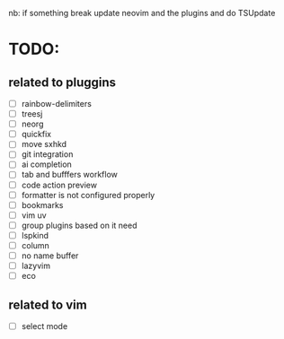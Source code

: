 nb: if something break update neovim and the plugins and do TSUpdate

# TODO:

## related to pluggins

- [ ] rainbow-delimiters
- [ ] treesj
- [ ] neorg
- [ ] quickfix
- [ ] move sxhkd
- [ ] git integration
- [ ] ai completion
- [ ] tab and bufffers workflow
- [ ] code action preview
- [ ] formatter is not configured properly
- [ ] bookmarks
- [ ] vim uv
- [ ] group plugins based on it need
- [ ] lspkind
- [ ] column
- [ ] no name buffer
- [ ] lazyvim
- [ ] eco

## related to vim

- [ ] select mode

